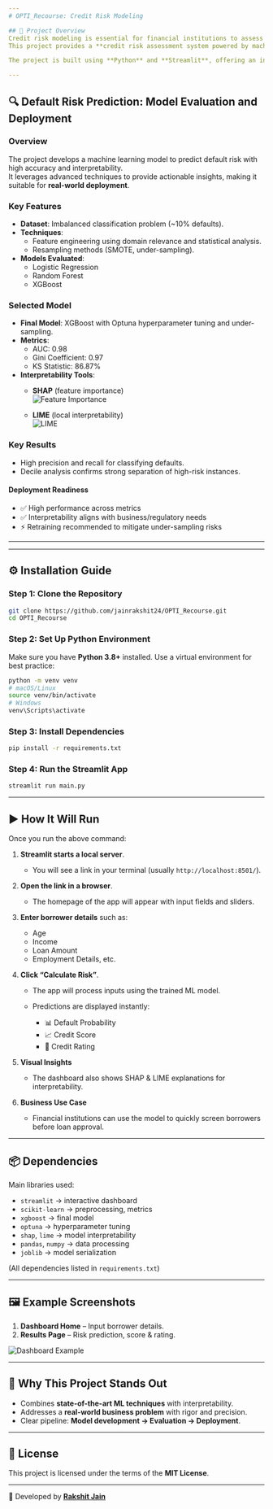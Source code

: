 ```yaml
---
# OPTI_Recourse: Credit Risk Modeling

## 📌 Project Overview
Credit risk modeling is essential for financial institutions to assess the likelihood of a borrower defaulting on a loan.  
This project provides a **credit risk assessment system powered by machine learning**. It evaluates borrowers' default risk, calculates credit scores, and assigns credit ratings.  

The project is built using **Python** and **Streamlit**, offering an interactive and user-friendly dashboard.

---
```


## 🔍 Default Risk Prediction: Model Evaluation and Deployment

### Overview
The project develops a machine learning model to predict default risk with high accuracy and interpretability.  
It leverages advanced techniques to provide actionable insights, making it suitable for **real-world deployment**.

### Key Features
- **Dataset**: Imbalanced classification problem (~10% defaults).
- **Techniques**:
  - Feature engineering using domain relevance and statistical analysis.
  - Resampling methods (SMOTE, under-sampling).
- **Models Evaluated**:
  - Logistic Regression
  - Random Forest
  - XGBoost

### Selected Model
- **Final Model**: XGBoost with Optuna hyperparameter tuning and under-sampling.
- **Metrics**:
  - AUC: 0.98
  - Gini Coefficient: 0.97
  - KS Statistic: 86.87%
- **Interpretability Tools**:
  - **SHAP** (feature importance)  
    ![Feature Importance](images/Feature_Importance.png)

  - **LIME** (local interpretability)  
    ![LIME](images/lime.jpg)

### Key Results
- High precision and recall for classifying defaults.
- Decile analysis confirms strong separation of high-risk instances.

#### Deployment Readiness
- ✅ High performance across metrics  
- ✅ Interpretability aligns with business/regulatory needs  
- ⚡ Retraining recommended to mitigate under-sampling risks  

---

---

## ⚙️ Installation Guide

### Step 1: Clone the Repository
```bash
git clone https://github.com/jainrakshit24/OPTI_Recourse.git
cd OPTI_Recourse
````

### Step 2: Set Up Python Environment

Make sure you have **Python 3.8+** installed.
Use a virtual environment for best practice:

```bash
python -m venv venv
# macOS/Linux
source venv/bin/activate
# Windows
venv\Scripts\activate
```

### Step 3: Install Dependencies

```bash
pip install -r requirements.txt
```

### Step 4: Run the Streamlit App

```bash
streamlit run main.py
```

---

## ▶️ How It Will Run

Once you run the above command:

1. **Streamlit starts a local server**.

   * You will see a link in your terminal (usually `http://localhost:8501/`).

2. **Open the link in a browser**.

   * The homepage of the app will appear with input fields and sliders.

3. **Enter borrower details** such as:

   * Age
   * Income
   * Loan Amount
   * Employment Details, etc.

4. **Click “Calculate Risk”**.

   * The app will process inputs using the trained ML model.
   * Predictions are displayed instantly:

     * 📊 Default Probability
     * 📈 Credit Score
     * 🏦 Credit Rating

5. **Visual Insights**

   * The dashboard also shows SHAP & LIME explanations for interpretability.

6. **Business Use Case**

   * Financial institutions can use the model to quickly screen borrowers before loan approval.

---

## 📦 Dependencies

Main libraries used:

* `streamlit` → interactive dashboard
* `scikit-learn` → preprocessing, metrics
* `xgboost` → final model
* `optuna` → hyperparameter tuning
* `shap`, `lime` → model interpretability
* `pandas`, `numpy` → data processing
* `joblib` → model serialization

(All dependencies listed in `requirements.txt`)

---

## 🖼 Example Screenshots

1. **Dashboard Home** – Input borrower details.
2. **Results Page** – Risk prediction, score & rating.

![Dashboard Example](images/dashboard.jpg)

---

## 🌟 Why This Project Stands Out

* Combines **state-of-the-art ML techniques** with interpretability.
* Addresses a **real-world business problem** with rigor and precision.
* Clear pipeline: **Model development → Evaluation → Deployment**.

---

## 📜 License

This project is licensed under the terms of the **MIT License**.

---

👤 Developed by **[Rakshit Jain](https://github.com/jainrakshit24)**

```
